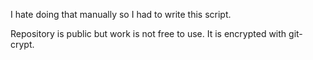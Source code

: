 I hate doing that manually so I had to write this script. 

Repository is public but work is not free to use. It is encrypted with git-crypt.
